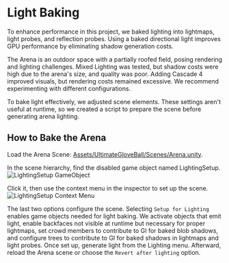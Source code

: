 # Light Baking

To enhance performance in this project, we baked lighting into lightmaps, light probes, and reflection probes. Using a baked directional light improves GPU performance by eliminating shadow generation costs.

The Arena is an outdoor space with a partially roofed field, posing rendering and lighting challenges. Mixed Lighting was tested, but shadow costs were high due to the arena's size, and quality was poor. Adding Cascade 4 improved visuals, but rendering costs remained excessive. We recommend experimenting with different configurations.

To bake light effectively, we adjusted scene elements. These settings aren't useful at runtime, so we created a script to prepare the scene before generating arena lighting.

## How to Bake the Arena

Load the Arena Scene: [Assets/UltimateGloveBall/Scenes/Arena.unity](../Assets/UltimateGloveBall/Scenes/Arena.unity).

In the scene hierarchy, find the disabled game object named LightingSetup.
![LightingSetup GameObject](./Media/editor/baking_gameobject_location.png)

Click it, then use the context menu in the inspector to set up the scene.
![LightingSetup Context Menu](./Media/editor/baking_lightingsetup.png)

The last two options configure the scene. Selecting `Setup for Lighting` enables game objects needed for light baking. We activate objects that emit light, enable backfaces not visible at runtime but necessary for proper lightmaps, set crowd members to contribute to GI for baked blob shadows, and configure trees to contribute to GI for baked shadows in lightmaps and light probes. Once set up, generate light from the Lighting menu. Afterward, reload the Arena scene or choose the `Revert after lighting` option.
